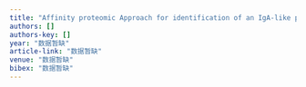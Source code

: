```yaml
---
title: "Affinity proteomic Approach for identification of an IgA-like protein in Litopenaeus v annamei and study on its Agglutination characterization"
authors: []
authors-key: []
year: "数据暂缺"
article-link: "数据暂缺"
venue: "数据暂缺"
bibex: "数据暂缺"
---
```

